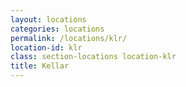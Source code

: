 ```yaml
---
layout: locations
categories: locations
permalink: /locations/klr/
location-id: klr
class: section-locations location-klr
title: Kellar
---
```

